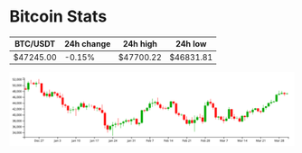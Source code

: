 # Bitcoin Stats

BTC/USDT|24h change|24h high|24h low|
|---|---|---|---|
|$47245.00|-0.15%|$47700.22|$46831.81|

<img src="./chart.svg">
